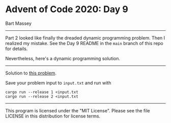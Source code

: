 # Advent of Code 2020: Day 9
Bart Massey

---

Part 2 looked like finally the dreaded dynamic programming
problem. Then I realized my mistake. See the Day 9 README in
the `main` branch of this repo for details.

Nevertheless, here's a dynamic programming solution.

---

Solution to [this problem](https://adventofcode.com/2020/day/9).

Save your problem input to `input.txt` and run with

    cargo run --release 1 <input.txt
    cargo run --release 2 <input.txt

---

This program is licensed under the "MIT License".
Please see the file LICENSE in this distribution
for license terms.
